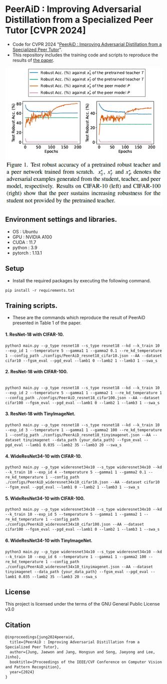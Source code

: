 # PeerAiD : Improving Adversarial Distillation from a Specialized Peer Tutor [CVPR 2024]

* Code for CVPR 2024 "[PeerAiD : Improving Adversarial Distillation from a Specialized Peer Tutor](https://arxiv.org/abs/2403.06668)".
* This repository includes the training code and scripts to reproduce the results of [the paper](https://arxiv.org/abs/2403.06668).

![peeraid_motivation](figs/peeraid_motivation.PNG)

## Environment settings and libraries.
- OS : Ubuntu
- GPU : NVIDIA A100
- CUDA : 11.7
- python : 3.9
- pytorch : 1.13.1


## Setup
* Install the required packages by executing the following command.
```
pip install -r requirements.txt
```



## Training scripts.

* These are the commands which reproduce the result of PeerAiD presented in Table 1 of the paper.

#### 1. ResNet-18 with CIFAR-10.
```
python3 main.py --p_type resnet18 --s_type resnet18 --kd --k_train 10 --exp_id 1 --temperature 5 --gamma1 1 --gamma2 0.1 --re_kd_temperature 1 --config_path ./configs/PeerAiD_resnet18_cifar10.json --AA --dataset cifar10 --fgsm_eval --pgd_eval --lamb1 0 --lamb2 1 --lamb3 1 --swa_s
```


#### 2. ResNet-18 with CIFAR-100.

```

python3 main.py --p_type resnet18 --s_type resnet18 --kd --k_train 10 --exp_id 2 --temperature 5 --gamma1 1 --gamma2 1 --re_kd_temperature 1 --config_path ./configs/PeerAiD_resnet18_cifar100.json --AA --dataset cifar100 --fgsm_eval --pgd_eval --lamb1 0 --lamb2 1 --lamb3 1 --swa_s
```


#### 3. ResNet-18 with TinyImageNet.

```
python3 main.py --p_type resnet18 --s_type resnet18 --kd --k_train 10 --exp_id 3 --temperature 1 --gamma1 1 --gamma2 100 --re_kd_temperature 1 --config_path ./configs/PeerAiD_resnet18_tinyimagenet.json --AA --dataset tinyimagenet --data_path {your_data_path} --fgsm_eval --pgd_eval --lamb1 0.035 --lamb2 35 --lamb3 20 --swa_s 
```

#### 4. WideResNet34-10 with CIFAR-10.

```
python3 main.py --p_type wideresnet34x10 --s_type wideresnet34x10 --kd --k_train 10 --exp_id 4 --temperature 5 --gamma1 1 --gamma2 0.1 --re_kd_temperature 1 --config_path ./configs/PeerAiD_wideresnet34x10_cifar10.json --AA --dataset cifar10 --fgsm_eval --pgd_eval --lamb1 0 --lamb2 1 --lamb3 1 --swa_s
```


#### 5. WideResNet34-10 with CIFAR-100.
```
python3 main.py --p_type wideresnet34x10 --s_type wideresnet34x10 --kd --k_train 10 --exp_id 5 --temperature 5 --gamma1 1 --gamma2 1 --re_kd_temperature 1 --config_path ./configs/PeerAiD_wideresnet34x10_cifar100.json --AA --dataset cifar100 --fgsm_eval --pgd_eval --lamb1 0 --lamb2 1 --lamb3 1 --swa_s
```



#### 6. WideResNet34-10 with TinyImageNet.
```
python3 main.py --p_type wideresnet34x10 --s_type wideresnet34x10 --kd --k_train 10 --exp_id 6 --temperature 1 --gamma1 1 --gamma2 100 --re_kd_temperature 1 --config_path ./configs/PeerAiD_wideresnet34x10_tinyimagenet.json --AA --dataset tinyimagenet --data_path {your_data_path} --fgsm_eval --pgd_eval --lamb1 0.035 --lamb2 35 --lamb3 20 --swa_s
```


## License

This project is licensed under the terms of the GNU General Public License v3.0


## Citation
```
@inproceedings{jung2024peeraid,
  title={PeerAiD : Improving Adversarial Distillation from a Specialized Peer Tutor},
  author={Jung, Jaewon and Jang, Hongsun and Song, Jaeyong and Lee, Jinho},
  booktitle={Proceedings of the IEEE/CVF Conference on Computer Vision and Pattern Recognition},
  year={2024}
}
```
